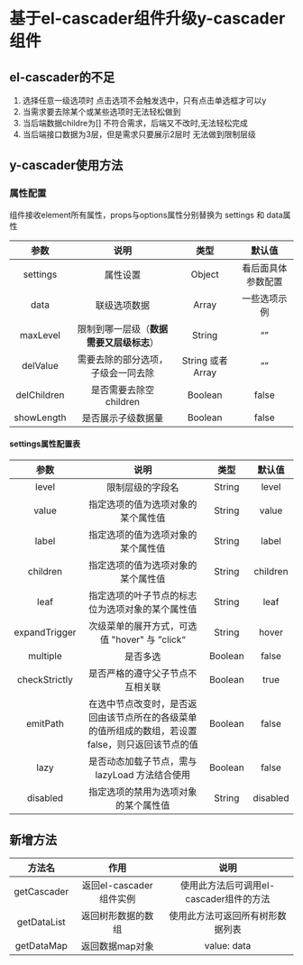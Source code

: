 # 基于el-cascader组件升级y-cascader组件

## el-cascader的不足

1. 选择任意一级选项时  点击选项不会触发选中，只有点击单选框才可以y
2. 当需求要去除某个或某些选项时无法轻松做到
3. 当后端数据childre为[] 不符合需求，后端又不改时,无法轻松完成
4. 当后端接口数据为3层，但是需求只要展示2层时 无法做到限制层级



## y-cascader使用方法

### 属性配置

组件接收element所有属性，props与options属性分别替换为 settings 和 data属性

|    参数     |                   说明                   |        类型        |       默认值       |
| :---------: | :--------------------------------------: | :----------------: | :----------------: |
|  settings   |                 属性设置                 |       Object       | 看后面具体参数配置 |
|    data     |               联级选项数据               |       Array        |    一些选项示例    |
|  maxLevel   | 限制到哪一层级（**数据需要又层级标志**） |       String       |         “”         |
|  delValue   |    需要去除的部分选项，子级会一同去除    | String 或者  Array |         “”         |
| delChildren |         是否需要去除空 children          |      Boolean       |       false        |
| showLength  |            是否展示子级数据量            |      Boolean       |       false        |

#### settings属性配置表

|     参数      |                             说明                             |  类型   |  默认值  |
| :-----------: | :----------------------------------------------------------: | :-----: | :------: |
|     level     |                       限制层级的字段名                       | String  |  level   |
|     value     |              指定选项的值为选项对象的某个属性值              | String  |  value   |
|     label     |              指定选项的值为选项对象的某个属性值              | String  |  label   |
|   children    |              指定选项的值为选项对象的某个属性值              | String  | children |
|     leaf      |       指定选项的叶子节点的标志位为选项对象的某个属性值       | String  |   leaf   |
| expandTrigger |        次级菜单的展开方式，可选值  "hover" 与 ”click“        | String  |  hover   |
|   multiple    |                           是否多选                           | Boolean |  false   |
| checkStrictly |               是否严格的遵守父子节点不互相关联               | Boolean |   true   |
|   emitPath    | 在选中节点改变时，是否返回由该节点所在的各级菜单的值所组成的数组，若设置 false，则只返回该节点的值 | Boolean |  false   |
|     lazy      |        是否动态加载子节点，需与 lazyLoad 方法结合使用        | Boolean |  false   |
|   disabled    |             指定选项的禁用为选项对象的某个属性值             | String  | disabled |

## 新增方法

|   方法名    |          作用           |                  说明                   |
| :---------: | :---------------------: | :-------------------------------------: |
| getCascader | 返回el-cascader组件实例 | 使用此方法后可调用el-cascader组件的方法 |
| getDataList |   返回树形数据的数组    |    使用此方法可返回所有树形数据列表     |
| getDataMap  |     返回数据map对象     |               value: data               |

